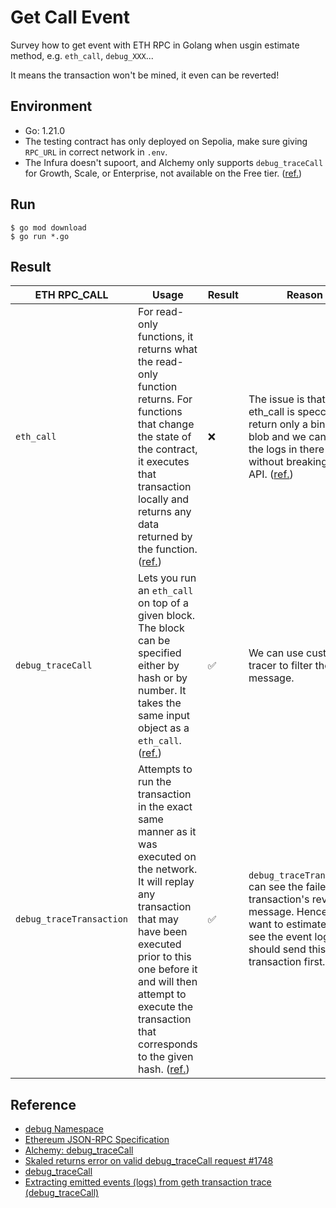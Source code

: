 # Get Call Event

Survey how to get event with ETH RPC in Golang when usgin estimate method, e.g. `eth_call`, `debug_XXX`...

It means the transaction won't be mined, it even can be reverted!

## Environment
- Go: 1.21.0
- The testing contract has only deployed on Sepolia, make sure giving `RPC_URL` in correct network in `.env`.
- The Infura doesn't supoort, and Alchemy only supports `debug_traceCall` for Growth, Scale, or Enterprise, not available on the Free tier. ([ref.](https://docs.alchemy.com/reference/debug-api-quickstart))

## Run

```
$ go mod download
$ go run *.go
```

## Result

| ETH RPC_CALL | Usage | Result | Reason |
|---|---|---|---|
|`eth_call`| For read-only functions, it returns what the read-only function returns. For functions that change the state of the contract, it executes that transaction locally and returns any data returned by the function. ([ref.](https://docs.alchemy.com/reference/eth-call))| ❌ | The issue is that eth_call is specced to return only a binary blob and we can't add the logs in there without breaking the API. ([ref.](https://github.com/ethereum/go-ethereum/issues/20694#issuecomment-677457387)) |
|`debug_traceCall`| Lets you run an `eth_call` on top of a given block. The block can be specified either by hash or by number. It takes the same input object as a `eth_call`. ([ref.](https://github.com/ethereum/go-ethereum/pull/21338)) | ✅  | We can use custom tracer to filter the log message.|
|`debug_traceTransaction`| Attempts to run the transaction in the exact same manner as it was executed on the network. It will replay any transaction that may have been executed prior to this one before it and will then attempt to execute the transaction that corresponds to the given hash. ([ref.](https://docs.alchemy.com/reference/debug-tracetransaction))| ✅ | `debug_traceTransaction` can see the failed transaction's revert message. Hence if we want to estimate and see the event log, we should send this transaction first. ([ref.](https://github.com/ethereum/go-ethereum/issues/25967)) |

## Reference

- [debug Namespace](https://geth.ethereum.org/docs/interacting-with-geth/rpc/ns-debug#debugtracecall)
- [Ethereum JSON-RPC Specification](https://ethereum.github.io/execution-apis/api-documentation/)
- [Alchemy: debug_traceCall](https://docs.alchemy.com/reference/debug-tracecall)
- [Skaled returns error on valid debug_traceCall request #1748](https://github.com/skalenetwork/skaled/issues/1748)
- [debug_traceCall](https://hackmd.io/@rajivpoc/debug-tracecall?utm_source=preview-mode&utm_medium=rec)
- [Extracting emitted events (logs) from geth transaction trace (debug_traceCall)](https://stackoverflow.com/questions/72064656/extracting-emitted-events-logs-from-geth-transaction-trace-debug-tracecall)